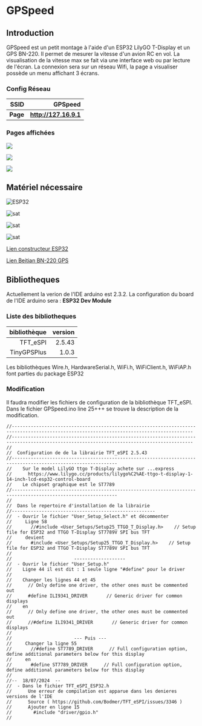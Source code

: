 

# GPSpeed
## Introduction

GPSpeed est un petit montage à l'aide d'un ESP32 LilyGO T-Display et un GPS BN-220.
Il permet de mesurer la vitesse d'un avion RC en vol. La visualisation de la vitesse max se fait via une interface web ou par lecture de l'écran. La connexion sera sur un réseau Wifi, la page a visualiser possède un menu affichant 3 écrans.

### Config Réseau
|SSID|GPSpeed|
|---:|---:|
|**Page**|**http://127.16.9.1**|

### Pages affichées

![](https://raw.githubusercontent.com/Runsys16/GPSpeed/main/images/ecran-02.png)

![](https://raw.githubusercontent.com/Runsys16/GPSpeed/main/images/ecran-01.png)

![](https://raw.githubusercontent.com/Runsys16/GPSpeed/main/images/ecran-00.png)


## Matériel nécessaire

![ESP32](https://raw.githubusercontent.com/Runsys16/GPSpeed/main/images/esp32-bn220.jpg)

![sat](https://raw.githubusercontent.com/Runsys16/GPSpeed/main/images/ecran-sat.png)

![sat](https://raw.githubusercontent.com/Runsys16/GPSpeed/main/images/ecran-sat.png)

![sat](https://raw.githubusercontent.com/Runsys16/GPSpeed/main/images/ecran-sat.png)

[Lien constructeur ESP32](https://www.lilygo.cc/products/lilygo%C2%AE-ttgo-t-display-1-14-inch-lcd-esp32-control-board)

[Lien Beitian BN-220 GPS](https://store.beitian.com/products/beitian-ubx-m8030-g-mouse-supports-gps-qzss-and-sbas-fixed-wing-traversing-aircraft-gps-module-antenna-bn-180-220-280-357-880-880q?_pos=1&_sid=5e89e94dd&_ss=r&variant=46694929989919)

## Bibliotheques
Actuellement la verion de l'IDE arduino est 2.3.2. La configuration du board de l'IDE arduino sera : **ESP32 Dev Module**
### Liste des bibliotheques
  |bibliothèque|version|
  |---:|---:|
  |TFT_eSPI|2.5.43|
  |TinyGPSPlus|1.0.3|

Les bibliothèques Wire.h, HardwareSerial.h, WiFi.h, WiFiClient.h, WiFiAP.h font parties du package ESP32

### Modification
Il faudra modifier les fichiers de configuration de la bibliothèque TFT_eSPI. Dans le fichier GPSpeed.ino line 25+++ se trouve la description de la modification.
```
//-----------------------------------------------------------------------------------------------------------------------------------------
//-----------------------------------------------------------------------------------------------------------------------------------------
//
//  Configuration de de la librairie TFT_eSPI 2.5.43
//-------------------------------------------------------------------------------------------------------------
//    Sur le model LilyGO ttgo T-Display achete sur ...express 
//      https://www.lilygo.cc/products/lilygo%C2%AE-ttgo-t-display-1-14-inch-lcd-esp32-control-board
//    Le chipset graphique est le ST7789
//-------------------------------------------------------------------------------------------------------------
//    
//  Dans le repertoire d'installation de la librairie
//-----------------------------------------------------
//  - Ouvrir le fichier "User_Setup_Select.h" et décommenter 
//     Ligne 58
//       //#include <User_Setups/Setup25_TTGO_T_Display.h>    // Setup file for ESP32 and TTGO T-Display ST7789V SPI bus TFT
//     devient
//       #include <User_Setups/Setup25_TTGO_T_Display.h>    // Setup file for ESP32 and TTGO T-Display ST7789V SPI bus TFT
//
//                       -------------------
//  - Ouvrir le fichier "User_Setup.h" 
//    Ligne 44 il est dit : 1 seule ligne "#define" pour le driver
//    
//    Changer les lignes 44 et 45
//      // Only define one driver, the other ones must be commented out
//      #define ILI9341_DRIVER       // Generic driver for common displays
//    en
//      // Only define one driver, the other ones must be commented out
//      //#define ILI9341_DRIVER       // Generic driver for common displays
//
//                       --- Puis ---
//     Changer la ligne 55
//       //#define ST7789_DRIVER      // Full configuration option, define additional parameters below for this display
//     en
//       #define ST7789_DRIVER      // Full configuration option, define additional parameters below for this display
//
//--  18/07/2024  --
//  - Dans le fichier TFT_eSPI_ESP32.h 
//      Une erreur de compilation est apparue dans les denieres versions de l'IDE
//      Source ( https://github.com/Bodmer/TFT_eSPI/issues/3346 )
//      Ajouter en ligne 15
//        #include "driver/gpio.h"
//

```

